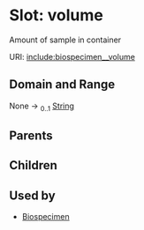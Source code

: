 
# Slot: volume


Amount of sample in container

URI: [include:biospecimen__volume](https://w3id.org/include/biospecimen__volume)


## Domain and Range

None &#8594;  <sub>0..1</sub> [String](types/String.md)

## Parents


## Children


## Used by

 * [Biospecimen](Biospecimen.md)
